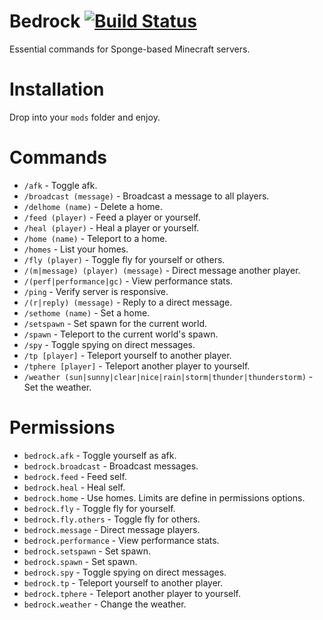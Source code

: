 # Bedrock [![Build Status](https://api.travis-ci.org/prism/Bedrock.png)](https://travis-ci.org/prism/Bedrock/)

Essential commands for Sponge-based Minecraft servers.

# Installation

Drop into your `mods` folder and enjoy.

# Commands

- `/afk` - Toggle afk.
- `/broadcast (message)` - Broadcast a message to all players.
- `/delhome (name)` - Delete a home.
- `/feed (player)` - Feed a player or yourself.
- `/heal (player)` - Heal a player or yourself.
- `/home (name)` - Teleport to a home.
- `/homes` - List your homes.
- `/fly (player)` - Toggle fly for yourself or others.
- `/(m|message) (player) (message)` - Direct message another player.
- `/(perf|performance|gc)` - View performance stats.
- `/ping` - Verify server is responsive.
- `/(r|reply) (message)` - Reply to a direct message.
- `/sethome (name)` - Set a home.
- `/setspawn` - Set spawn for the current world.
- `/spawn` - Teleport to the current world's spawn.
- `/spy` - Toggle spying on direct messages.
- `/tp [player]` - Teleport yourself to another player.
- `/tphere [player]` - Teleport another player to yourself.
- `/weather (sun|sunny|clear|nice|rain|storm|thunder|thunderstorm)` - Set the weather.

# Permissions

- `bedrock.afk` - Toggle yourself as afk.
- `bedrock.broadcast` - Broadcast messages.
- `bedrock.feed` - Feed self.
- `bedrock.heal` - Heal self.
- `bedrock.home` - Use homes. Limits are define in permissions options.
- `bedrock.fly` - Toggle fly for yourself.
- `bedrock.fly.others` - Toggle fly for others.
- `bedrock.message` - Direct message players.
- `bedrock.performance` - View performance stats.
- `bedrock.setspawn` - Set spawn.
- `bedrock.spawn` - Set spawn.
- `bedrock.spy` - Toggle spying on direct messages.
- `bedrock.tp` - Teleport yourself to another player.
- `bedrock.tphere` - Teleport another player to yourself.
- `bedrock.weather` - Change the weather.